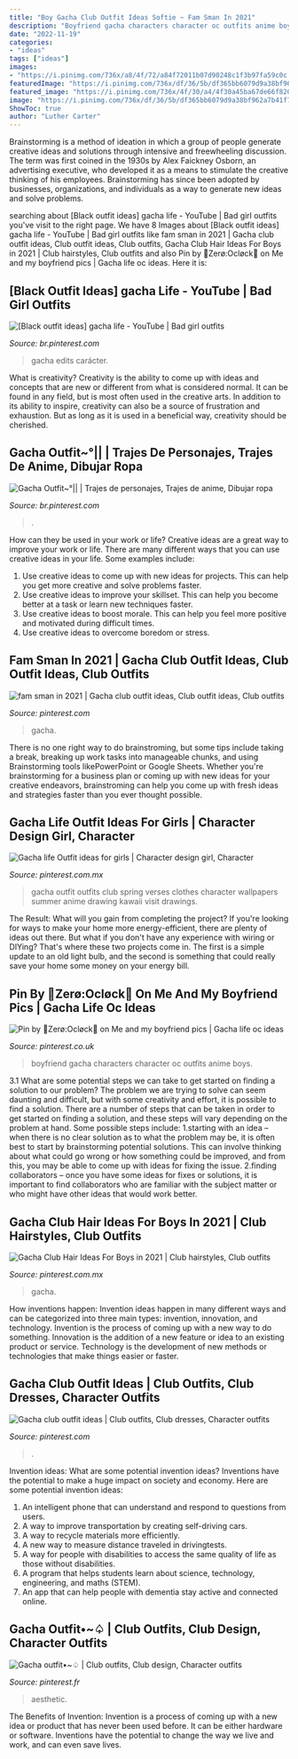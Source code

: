 ```yaml
---
title: "Boy Gacha Club Outfit Ideas Softie ~ Fam Sman In 2021"
description: "Boyfriend gacha characters character oc outfits anime boys"
date: "2022-11-19"
categories:
- "ideas"
tags: ["ideas"]
images:
- "https://i.pinimg.com/736x/a8/4f/72/a84f72011b07d90248c1f3b97fa59c0c.jpg"
featuredImage: "https://i.pinimg.com/736x/df/36/5b/df365bb6079d9a38bf962a7b41f70e05.jpg"
featured_image: "https://i.pinimg.com/736x/4f/30/a4/4f30a45ba67de66f820d40c355b6297c.jpg"
image: "https://i.pinimg.com/736x/df/36/5b/df365bb6079d9a38bf962a7b41f70e05.jpg"
ShowToc: true
author: "Luther Carter"
---
```



Brainstorming is a method of ideation in which a group of people generate creative ideas and solutions through intensive and freewheeling discussion. The term was first coined in the 1930s by Alex Faickney Osborn, an advertising executive, who developed it as a means to stimulate the creative thinking of his employees. Brainstorming has since been adopted by businesses, organizations, and individuals as a way to generate new ideas and solve problems.

	

		
searching about [Black outfit ideas] gacha life - YouTube | Bad girl outfits you've visit to the right page. We have 8 Images about [Black outfit ideas] gacha life - YouTube | Bad girl outfits like fam sman in 2021 | Gacha club outfit ideas, Club outfit ideas, Club outfits, Gacha Club Hair Ideas For Boys in 2021 | Club hairstyles, Club outfits and also Pin by 🤍Zerø:Ocløck🖤 on Me and my boyfriend pics | Gacha life oc ideas. Here it is:
		
    
## [Black Outfit Ideas] gacha Life - YouTube | Bad Girl Outfits

<img loading=lazy src="https://i.pinimg.com/736x/a8/4f/72/a84f72011b07d90248c1f3b97fa59c0c.jpg" onerror="this.onerror=null;this.src='https://tse4.mm.bing.net/th?id=OIP.tXSAkVGlCLROhfEj4-N1GgHaFj&amp;pid=15.1';" alt="[Black outfit ideas] gacha life - YouTube | Bad girl outfits">

_Source: br.pinterest.com_

>gacha edits carácter. 

	

What is creativity?
Creativity is the ability to come up with ideas and concepts that are new or different from what is considered normal. It can be found in any field, but is most often used in the creative arts. In addition to its ability to inspire, creativity can also be a source of frustration and exhaustion. But as long as it is used in a beneficial way, creativity should be cherished.

    
## Gacha Outfit~°|| | Trajes De Personajes, Trajes De Anime, Dibujar Ropa

<img loading=lazy src="https://i.pinimg.com/736x/df/36/5b/df365bb6079d9a38bf962a7b41f70e05.jpg" onerror="this.onerror=null;this.src='https://tse3.mm.bing.net/th?id=OIP._bms7he73EzMMSNaUfj-3QHaHF&amp;pid=15.1';" alt="Gacha Outfit~°|| | Trajes de personajes, Trajes de anime, Dibujar ropa">

_Source: br.pinterest.com_

>. 

	

How can they be used in your work or life?
Creative ideas are a great way to improve your work or life. There are many different ways that you can use creative ideas in your life. Some examples include: 
1. Use creative ideas to come up with new ideas for projects. This can help you get more creative and solve problems faster. 
2. Use creative ideas to improve your skillset. This can help you become better at a task or learn new techniques faster. 
3. Use creative ideas to boost morale. This can help you feel more positive and motivated during difficult times. 
4. Use creative ideas to overcome boredom or stress.

    
## Fam Sman In 2021 | Gacha Club Outfit Ideas, Club Outfit Ideas, Club Outfits

<img loading=lazy src="https://i.pinimg.com/736x/3f/57/b7/3f57b7bcee7db949a651f85c74a5dffd.jpg" onerror="this.onerror=null;this.src='https://tse2.mm.bing.net/th?id=OIP.O1LGXDMlh1xYXb4yjJ3aswHaEK&amp;pid=15.1';" alt="fam sman in 2021 | Gacha club outfit ideas, Club outfit ideas, Club outfits">

_Source: pinterest.com_

>gacha. 

	

There is no one right way to do brainstroming, but some tips include taking a break, breaking up work tasks into manageable chunks, and using Brainstorming tools likePowerPoint or Google Sheets. Whether you're brainstorming for a business plan or coming up with new ideas for your creative endeavors, brainstroming can help you come up with fresh ideas and strategies faster than you ever thought possible.

    
## Gacha Life Outfit Ideas For Girls | Character Design Girl, Character

<img loading=lazy src="https://i.pinimg.com/736x/ec/2f/ee/ec2fee3312855f95b346c4b6faa2da12.jpg" onerror="this.onerror=null;this.src='https://tse3.mm.bing.net/th?id=OIP.atCrcAn02qgIEpYaVXlTOAHaEK&amp;pid=15.1';" alt="Gacha life Outfit ideas for girls | Character design girl, Character">

_Source: pinterest.com.mx_

>gacha outfit outfits club spring verses clothes character wallpapers summer anime drawing kawaii visit drawings. 

	

The Result: What will you gain from completing the project?
If you're looking for ways to make your home more energy-efficient, there are plenty of ideas out there. But what if you don't have any experience with wiring or DIYing? That's where these two projects come in. The first is a simple update to an old light bulb, and the second is something that could really save your home some money on your energy bill.

    
## Pin By 🤍Zerø:Ocløck🖤 On Me And My Boyfriend Pics | Gacha Life Oc Ideas

<img loading=lazy src="https://i.pinimg.com/736x/03/e2/75/03e275d599f86ab9613ca49541730235.jpg" onerror="this.onerror=null;this.src='https://tse2.mm.bing.net/th?id=OIP.ql6DKBQgZ_84l2WAwHSANwHaII&amp;pid=15.1';" alt="Pin by 🤍Zerø:Ocløck🖤 on Me and my boyfriend pics | Gacha life oc ideas">

_Source: pinterest.co.uk_

>boyfriend gacha characters character oc outfits anime boys. 

	

3.1 What are some potential steps we can take to get started on finding a solution to our problem?
The problem we are trying to solve can seem daunting and difficult, but with some creativity and effort, it is possible to find a solution. There are a number of steps that can be taken in order to get started on finding a solution, and these steps will vary depending on the problem at hand. Some possible steps include: 
1.starting with an idea – when there is no clear solution as to what the problem may be, it is often best to start by brainstorming potential solutions. This can involve thinking about what could go wrong or how something could be improved, and from this, you may be able to come up with ideas for fixing the issue. 
2.finding collaborators – once you have some ideas for fixes or solutions, it is important to find collaborators who are familiar with the subject matter or who might have other ideas that would work better.

    
## Gacha Club Hair Ideas For Boys In 2021 | Club Hairstyles, Club Outfits

<img loading=lazy src="https://i.pinimg.com/736x/05/50/da/0550da5e63f889640fbea2c8fef7da03.jpg" onerror="this.onerror=null;this.src='https://tse3.mm.bing.net/th?id=OIP.RuKLRa24L8p-UZbY8zp5wQHaKA&amp;pid=15.1';" alt="Gacha Club Hair Ideas For Boys in 2021 | Club hairstyles, Club outfits">

_Source: pinterest.com.mx_

>gacha. 

	

How inventions happen:
Invention ideas happen in many different ways and can be categorized into three main types: invention, innovation, and technology. Invention is the process of coming up with a new way to do something. Innovation is the addition of a new feature or idea to an existing product or service. Technology is the development of new methods or technologies that make things easier or faster.

    
## Gacha Club Outfit Ideas | Club Outfits, Club Dresses, Character Outfits

<img loading=lazy src="https://i.pinimg.com/736x/4f/30/a4/4f30a45ba67de66f820d40c355b6297c.jpg" onerror="this.onerror=null;this.src='https://tse1.mm.bing.net/th?id=OIP.xc__QUqGdXu5dUyzfAlrIQHaHj&amp;pid=15.1';" alt="Gacha club outfit ideas | Club outfits, Club dresses, Character outfits">

_Source: pinterest.com_

>. 

	

Invention ideas: What are some potential invention ideas?
Inventions have the potential to make a huge impact on society and economy. Here are some potential invention ideas:
1. An intelligent phone that can understand and respond to questions from users. 
2. A way to improve transportation by creating self-driving cars. 
3. A way to recycle materials more efficiently. 
4. A new way to measure distance traveled in drivingtests. 
5. A way for people with disabilities to access the same quality of life as those without disabilities. 
6. A program that helps students learn about science, technology, engineering, and maths (STEM). 
7. An app that can help people with dementia stay active and connected online.

    
## Gacha Outfit•~♤ | Club Outfits, Club Design, Character Outfits

<img loading=lazy src="https://i.pinimg.com/736x/cd/19/d4/cd19d475e7950bc79924aca2f8da3365.jpg" onerror="this.onerror=null;this.src='https://tse2.mm.bing.net/th?id=OIP.aheSPzjWuC1joeT3N85a4wHaHT&amp;pid=15.1';" alt="Gacha outfit•~♤ | Club outfits, Club design, Character outfits">

_Source: pinterest.fr_

>aesthetic. 

	

The Benefits of Invention:
Invention is a process of coming up with a new idea or product that has never been used before. It can be either hardware or software. Inventions have the potential to change the way we live and work, and can even save lives.

